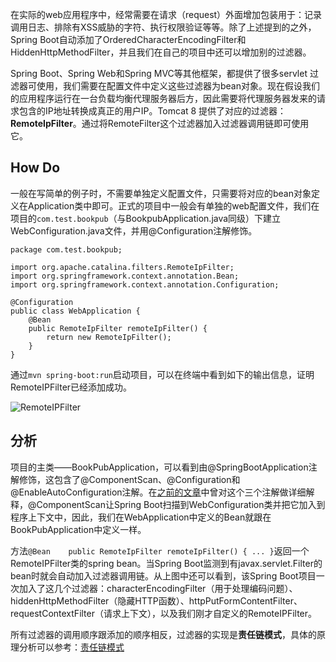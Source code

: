 在实际的web应用程序中，经常需要在请求（request）外面增加包装用于：记录调用日志、排除有XSS威胁的字符、执行权限验证等等。除了上述提到的之外，Spring Boot自动添加了OrderedCharacterEncodingFilter和HiddenHttpMethodFilter，并且我们在自己的项目中还可以增加别的过滤器。

Spring Boot、Spring Web和Spring MVC等其他框架，都提供了很多servlet 过滤器可使用，我们需要在配置文件中定义这些过滤器为bean对象。现在假设我们的应用程序运行在一台负载均衡代理服务器后方，因此需要将代理服务器发来的请求包含的IP地址转换成真正的用户IP。Tomcat 8 提供了对应的过滤器：**RemoteIpFilter**。通过将RemoteFilter这个过滤器加入过滤器调用链即可使用它。

## How Do
一般在写简单的例子时，不需要单独定义配置文件，只需要将对应的bean对象定义在Application类中即可。正式的项目中一般会有单独的web配置文件，我们在项目的`com.test.bookpub`（与BookpubApplication.java同级）下建立WebConfiguration.java文件，并用@Configuration注解修饰。

```
package com.test.bookpub;

import org.apache.catalina.filters.RemoteIpFilter;
import org.springframework.context.annotation.Bean;
import org.springframework.context.annotation.Configuration;

@Configuration
public class WebApplication {
    @Bean
    public RemoteIpFilter remoteIpFilter() {
        return new RemoteIpFilter();
    }
}
```

通过`mvn spring-boot:run`启动项目，可以在终端中看到如下的输出信息，证明RemoteIPFilter已经添加成功。

![RemoteIPFilter](http://upload-images.jianshu.io/upload_images/44770-dd4a35d6cfe6bcc5.png?imageMogr2/auto-orient/strip%7CimageView2/2/w/1240)


## 分析
项目的主类——BookPubApplication，可以看到由@SpringBootApplication注解修饰，这包含了@ComponentScan、@Configuration和@EnableAutoConfiguration注解。在[之前的文章](http://www.jianshu.com/p/846bb2d26ff8)中曾对这个三个注解做详细解释，@ComponentScan让Spring Boot扫描到WebConfiguration类并把它加入到程序上下文中，因此，我们在WebApplication中定义的Bean就跟在BookPubApplication中定义一样。

方法`@Bean    public RemoteIpFilter remoteIpFilter() { ... }`返回一个RemoteIPFilter类的spring bean。当Spring Boot监测到有javax.servlet.Filter的bean时就会自动加入过滤器调用链。从上图中还可以看到，该Spring Boot项目一次加入了这几个过滤器：characterEncodingFilter（用于处理编码问题）、hiddenHttpMethodFilter（隐藏HTTP函数）、httpPutFormContentFilter、requestContextFilter（请求上下文），以及我们刚才自定义的RemoteIPFilter。

所有过滤器的调用顺序跟添加的顺序相反，过滤器的实现是**责任链模式**，具体的原理分析可以参考：[责任链模式](http://www.cnblogs.com/wxisme/p/4550712.html)
